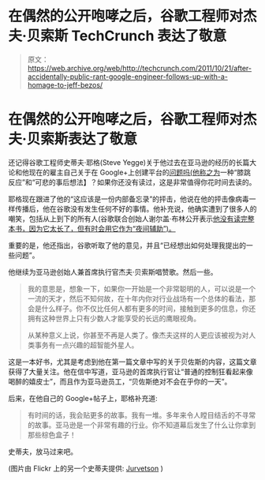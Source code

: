 # 在偶然的公开咆哮之后，谷歌工程师对杰夫·贝索斯 TechCrunch 表达了敬意

> 原文：<https://web.archive.org/web/http://techcrunch.com/2011/10/21/after-accidentally-public-rant-google-engineer-follows-up-with-a-homage-to-jeff-bezos/>

# 在偶然的公开咆哮之后，谷歌工程师对杰夫·贝索斯表达了敬意

还记得谷歌工程师史蒂夫·耶格(Steve Yegge)关于他过去在亚马逊的经历的长篇大论和他现在的雇主自己关于在 Google+上创建平台的[问题吗(他](https://web.archive.org/web/20230203091817/http://siliconfilter.com/google-engineer-google-is-a-prime-example-of-our-complete-failure-to-understand-platforms/)[称之为](https://web.archive.org/web/20230203091817/http://www.zdnet.com/blog/bott/google-engineer-calls-google-a-pathetic-afterthought-and-knee-jerk-reaction/4082)一种“膝跳反应”和“可悲的事后想法】？如果你还没有读过，这是非常值得你花时间去读的。

耶格现在跟进了他的“这应该是一份内部备忘录”的抨击，他说在他的抨击像病毒一样传播后，他在谷歌没有发生任何不好的事情。他补充说，他确实遭到了很多人的嘲笑，包括从上到下的所有人(谷歌联合创始人谢尔盖·布林公开表示[他没有读完整本书，因为它太长了，但有时会用它作为“夜间辅助”)。](https://web.archive.org/web/20230203091817/http://www.usatoday.com/tech/news/story/2011-10-19/google-sergey-brin/50833864/1)

重要的是，他还指出，谷歌听取了他的意见，并且“已经想出如何处理我提出的一些问题”。

他继续为亚马逊创始人兼首席执行官杰夫·贝索斯唱赞歌。然后一些。

> 我的意思是，想象一下，如果你一开始是一个非常聪明的人，可以说是一个一流的天才，然后不知何故，在十年内你对行业战场有一个总体的看法，那会是什么样子。你不仅比任何人都有更多的时间，接触到更多的信息，你还拥有这种世界上只有少数人才能享受的长远的鹰眼视角。
> 
> 从某种意义上说，你甚至不再是人类了。像杰夫这样的人更应该被视为对人类事务有一点兴趣的超智能外星人。

这是一本好书，尤其是考虑到他在第一篇文章中写的关于贝佐斯的内容，这篇文章获得了大量关注。他在信中写道，亚马逊的首席执行官让“普通的控制狂看起来像喝醉的嬉皮士”，而且作为亚马逊员工，“贝佐斯绝对不会在乎你的一天”。

后来，在他自己的 Google+帖子上，耶格补充道:

> 有时间的话，我会贴更多的故事。我有一堆。多年来令人瞠目结舌的不寻常的故事。亚马逊是一个非常有趣的行业。你不知道幕后发生了什么让你拿到那些棕色盒子！

史蒂夫，放马过来吧。

(图片由 Flickr 上的另一个史蒂夫提供: [Jurvetson](https://web.archive.org/web/20230203091817/http://www.flickr.com/photos/jurvetson/5129286606/) )